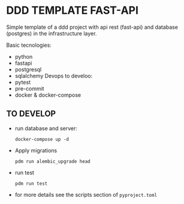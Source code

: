 # DDD TEMPLATE FAST-API

Simple template of a ddd project with api rest (fast-api) and database (postgres) in the infrastructure layer.

Basic tecnologies:
* python
* fastapi
* postgresql
* sqlalchemy
Devops to develoo:
* pytest
* pre-commit
* docker & docker-compose

## TO DEVELOP

- run database and server:

    `docker-compose up -d`

- Apply migrations

    `pdm run alembic_upgrade head`

- run test

    `pdm run test`

- for more details see the scripts section of `pyproject.toml`
